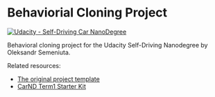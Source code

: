 # Behaviorial Cloning Project

[![Udacity - Self-Driving Car NanoDegree](https://s3.amazonaws.com/udacity-sdc/github/shield-carnd.svg)](http://www.udacity.com/drive)

Behavioral cloning project for the Udacity Self-Driving Nanodegree by Oleksandr Semeniuta.

Related resources:

 * [The original project template](https://github.com/udacity/CarND-Behavioral-Cloning-P3)
 * [CarND Term1 Starter Kit](https://github.com/udacity/CarND-Term1-Starter-Kit)
